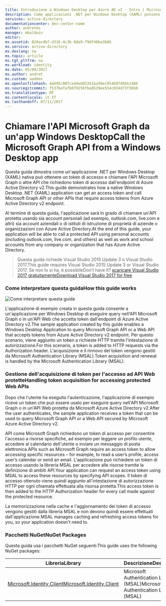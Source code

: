 ```yaml
---
title: Introduzione a Windows Desktop per Azure AD v2 - Intro | Microsoft Docs
description: Come applicazioni .NET per Windows Desktop (XAML) possono chiamare un'API che richiede token di accesso dall'endpoint di Azure Active Directory v2
services: active-directory
documentationcenter: dev-center-name
author: andretms
manager: mbaldwin
editor: 
ms.assetid: 820acdb7-d316-4c3b-8de9-79df48ba3b06
ms.service: active-directory
ms.devlang: na
ms.topic: article
ms.tgt_pltfrm: na
ms.workload: identity
ms.date: 05/09/2017
ms.author: andret
ms.custom: aaddev
ms.openlocfilehash: 4a695c00fce4deb02261ba58ec95469746bb1486
ms.sourcegitcommit: f537befafb079256fba0529ee554c034d73f36b0
ms.translationtype: MT
ms.contentlocale: it-IT
ms.lasthandoff: 07/11/2017
---
```

# <a name="call-the-microsoft-graph-api-from-a-windows-desktop-app"></a><span data-ttu-id="e35ff-103">Chiamare l'API Microsoft Graph da un'app Windows Desktop</span><span class="sxs-lookup"><span data-stu-id="e35ff-103">Call the Microsoft Graph API from a Windows Desktop app</span></span>

<span data-ttu-id="e35ff-104">Questa guida dimostra come un'applicazione .NET per Windows Desktop (XAML) nativa può ottenere un token di accesso e chiamare l'API Microsoft Graph o altre API che richiedono token di accesso dall'endpoint di Azure Active Directory v2.</span><span class="sxs-lookup"><span data-stu-id="e35ff-104">This guide demonstrates how a native Windows Desktop .NET (XAML) application can get an access token and call Microsoft Graph API or other APIs that require access tokens from Azure Active Directory v2 endpoint.</span></span>

<span data-ttu-id="e35ff-105">Al termine di questa guida, l'applicazione sarà in grado di chiamare un'API protetta usando sia account personali (ad esempio, outlook.com, live.com e altri) sia account aziendali o di istituti di istruzione di proprietà di aziende o organizzazioni con Azure Active Directory.</span><span class="sxs-lookup"><span data-stu-id="e35ff-105">At the end of this guide, your application will be able to call a protected API using personal accounts (including outlook.com, live.com, and others) as well as work and school accounts from any company or organization that has Azure Active Directory.</span></span>  

> <span data-ttu-id="e35ff-106">Questa guida richiede Visual Studio 2015 Update 3 o Visual Studio 2017.</span><span class="sxs-lookup"><span data-stu-id="e35ff-106">This guide requires Visual Studio 2015 Update 3 or Visual Studio 2017.</span></span>  <span data-ttu-id="e35ff-107">Se non lo si ha, è possibile</span><span class="sxs-lookup"><span data-stu-id="e35ff-107">Don’t have it?</span></span> [<span data-ttu-id="e35ff-108">scaricare Visual Studio 2017 gratuitamente</span><span class="sxs-lookup"><span data-stu-id="e35ff-108">Download Visual Studio 2017 for free</span></span>](https://www.visualstudio.com/downloads/)

### <a name="how-this-guide-works"></a><span data-ttu-id="e35ff-109">Come interpretare questa guida</span><span class="sxs-lookup"><span data-stu-id="e35ff-109">How this guide works</span></span>

![Come interpretare questa guida](media/active-directory-mobileanddesktopapp-windowsdesktop-intro/windesktophowitworks.png)

<span data-ttu-id="e35ff-111">L'applicazione di esempio creata in questa guida consente a un'applicazione per Windows Desktop di eseguire query nell'API Microsoft Graph o in un'API Web che accetta token dall'endpoint di Azure Active Directory v2.</span><span class="sxs-lookup"><span data-stu-id="e35ff-111">The sample application created by this guide enables a Windows Desktop Application to query Microsoft Graph API or a Web API that accepts tokens from Azure Active Directory v2 endpoint.</span></span> <span data-ttu-id="e35ff-112">Per questo scenario, viene aggiunto un token a richieste HTTP tramite l'intestazione di autorizzazione.</span><span class="sxs-lookup"><span data-stu-id="e35ff-112">For this scenario, a token is added to HTTP requests via the Authorization header.</span></span> <span data-ttu-id="e35ff-113">L'acquisizione e il rinnovo del token vengono gestiti da Microsoft Authentication Library (MSAL).</span><span class="sxs-lookup"><span data-stu-id="e35ff-113">Token acquisition and renewal is handled by the Microsoft Authentication Library (MSAL).</span></span>


### <a name="handling-token-acquisition-for-accessing-protected-web-apis"></a><span data-ttu-id="e35ff-114">Gestione dell'acquisizione di token per l'accesso ad API Web protette</span><span class="sxs-lookup"><span data-stu-id="e35ff-114">Handling token acquisition for accessing protected Web APIs</span></span>

<span data-ttu-id="e35ff-115">Dopo che l'utente ha eseguito l'autenticazione, l'applicazione di esempio riceve un token che può essere usato per eseguire query nell'API Microsoft Graph o in un'API Web protetta da Microsoft Azure Active Directory v2.</span><span class="sxs-lookup"><span data-stu-id="e35ff-115">After the user authenticates, the sample application receives a token that can be used to query Microsoft Graph API or a Web API secured by Microsoft Azure Active Directory v2.</span></span>

<span data-ttu-id="e35ff-116">API come Microsoft Graph richiedono un token di accesso per consentire l'accesso a risorse specifiche, ad esempio per leggere un profilo utente, accedere al calendario dell'utente o inviare un messaggio di posta elettronica.</span><span class="sxs-lookup"><span data-stu-id="e35ff-116">APIs such as Microsoft Graph require an access token to allow accessing specific resources – for example, to read a user’s profile, access user’s calendar or send an email.</span></span> <span data-ttu-id="e35ff-117">L'applicazione può richiedere un token di accesso usando la libreria MSAL per accedere alle risorse tramite la definizione di ambiti API.</span><span class="sxs-lookup"><span data-stu-id="e35ff-117">Your application can request an access token using MSAL to access these resources by specifying API scopes.</span></span> <span data-ttu-id="e35ff-118">Il token di accesso ottenuto viene quindi aggiunto all'intestazione di autorizzazione HTTP per ogni chiamata effettuata alla risorsa protetta.</span><span class="sxs-lookup"><span data-stu-id="e35ff-118">This access token is then added to the HTTP Authorization header for every call made against the protected resource.</span></span> 

<span data-ttu-id="e35ff-119">La memorizzazione nella cache e l'aggiornamento dei token di accesso vengono gestiti dalla libreria MSAL e non devono quindi essere effettuati dall'applicazione.</span><span class="sxs-lookup"><span data-stu-id="e35ff-119">MSAL manages caching and refreshing access tokens for you, so your application doesn't need to.</span></span>


### <a name="nuget-packages"></a><span data-ttu-id="e35ff-120">Pacchetti NuGet</span><span class="sxs-lookup"><span data-stu-id="e35ff-120">NuGet Packages</span></span>

<span data-ttu-id="e35ff-121">Questa guida usa i pacchetti NuGet seguenti:</span><span class="sxs-lookup"><span data-stu-id="e35ff-121">This guide uses the following NuGet packages:</span></span>

|<span data-ttu-id="e35ff-122">Libreria</span><span class="sxs-lookup"><span data-stu-id="e35ff-122">Library</span></span>|<span data-ttu-id="e35ff-123">Descrizione</span><span class="sxs-lookup"><span data-stu-id="e35ff-123">Description</span></span>|
|---|---|
|[<span data-ttu-id="e35ff-124">Microsoft.Identity.Client</span><span class="sxs-lookup"><span data-stu-id="e35ff-124">Microsoft.Identity.Client</span></span>](https://www.nuget.org/packages/Microsoft.Identity.Client)|<span data-ttu-id="e35ff-125">Microsoft Authentication Library (MSAL)</span><span class="sxs-lookup"><span data-stu-id="e35ff-125">Microsoft Authentication Library (MSAL)</span></span>|

